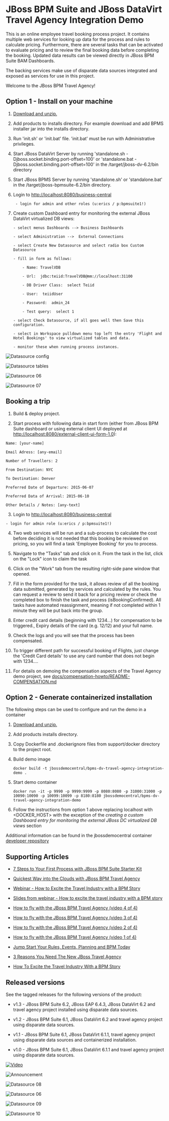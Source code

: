 JBoss BPM Suite and JBoss DataVirt Travel Agency Integration Demo
===========================================================
This is an online employee travel booking process project. It contains multiple web services for looking up data for the process
and rules to calculate pricing. Furthermore, there are several tasks that can be activated to evaluate pricing and to review the
final booking data before completing the booking. Updated data results can be viewed directly in JBoss BPM Suite BAM Dashboards.

The backing services make use of disparate data sources integrated and exposed as services for use in this project.

Welcome to the JBoss BPM Travel Agency!


Option 1 - Install on your machine
----------------------------------
1. [Download and unzip.](https://github.com/jbossdemocentral/bpms-dv-travel-agency-integration-demo/archive/master.zip)

2. Add products to installs directory. For example download and add BPMS installer jar into the installs directory.

3. Run 'init.sh' or 'init.bat' file. 'init.bat' must be run with Administrative privileges.

4. Start JBoss DataVirt Server by running 'standalone.sh  -Djboss.socket.binding.port-offset=100' or 'standalone.bat -Djboss.socket.binding.port-offset=100' in the <path-to-project>/target/jboss-dv-6.2/bin directory

5. Start JBoss BPMS Server by running 'standalone.sh' or 'standalone.bat' in the <path-to-project>/target/jboss-bpmsuite-6.2/bin directory.

6. Login to [http://localhost:8080/business-central](http://localhost:8080/business-central)

    ```
     - login for admin and other roles (u:erics / p:bpmsuite1!)
    ```
7. Create custom Dashboard entry for monitoring the external JBoss DataVirt virtualized DB views:

    ```
    - select menus Dashboards --> Business Dashboards 

    - select Administration -->  External Connections 

    - select Create New Datasource and select radio box Custom Datasource

    - fill in form as follows:

        - Name: TravelVDB

        - Url:  jdbc:teiid:TravelVDB@mm://localhost:31100

        - DB Driver Class:  select Teiid

        - User:  teiidUser

        - Password:  admin_24

        - Test query:  select 1

    - select Check Datasource, if all goes well then Save this configuration.

    - select in Workspace pulldown menu top left the entry 'Flight and Hotel Bookings' to view virtualized tables and data.

    - monitor these when running process instances.

    ```

![Datasource config](https://raw.githubusercontent.com/jbossdemocentral/bpms-dv-travel-agency-integration-demo/master/docs/demo-images/datasource-config-03.png)

![Datasource tables](https://raw.githubusercontent.com/jbossdemocentral/bpms-dv-travel-agency-integration-demo/master/docs/demo-images/datasource-config-05.png)

![Datasource 06](https://raw.githubusercontent.com/jbossdemocentral/bpms-dv-travel-agency-integration-demo/master/docs/demo-images/datasource-config-06.png)

![Datasource 07](https://raw.githubusercontent.com/jbossdemocentral/bpms-dv-travel-agency-integration-demo/master/docs/demo-images/datasource-config-07.png)

Booking a trip 
--------------
1. Build & deploy project.

2. Start process with following data in start form (either from JBoss BPM Suite dashboard or using external client
	 UI deployed at [http://localhost:8080/external-client-ui-form-1.0](http://localhost:8080/external-client-ui-form-1.0)):

  ```
  Name: [your-name]

  Email Adress: [any-email]

  Number of Travellers: 2 

  From Destination: NYC     

  To Destination: Denver

  Preferred Date of Departure: 2015-06-07

  Preferred Data of Arrival: 2015-06-10

  Other Details / Notes: [any-text]
  ```

3. Login to [http://localhost:8080/business-central](http://localhost:8080/business-central)

  ```
  - login for admin role (u:erics / p:bpmsuite1!)
  ```

4. Two web services will be run and a sub-process to calculate the cost before deciding it is not needed that this booking be
	 reviewed on pricing, so you will find a task 'Employee Booking' for you to process.

5. Navigate to the "Tasks" tab and click on it. From the task in the list, click on the "Lock" icon to claim the task

6. Click on the "Work" tab from the resulting right-side pane window that opened.

7. Fill in the form provided for the task, it allows review of all the booking data submitted, generated by services and 
   calculated by the rules. You can request a review to send it back for a pricing review or check the completed box to 
   finish the task and process (isBookingConfirmed). All tasks have automated reassignment, meaning if not completed within 1 minute
   they will be put back into the group.

8. Enter credit card details (beginning with 1234...) for compensation to be triggered., Expiry details of the 
   card (e.g. 12/12) and your full name.

9. Check the logs and you will see that the process has been compensated.

10. To trigger different path for successful booking of Flights, just change the 'Credit Card details' to use any 
    card number that does not begin with 1234....

11. For details on demoing the compensation aspects of the Travel Agency demo project, 
    see [docs/compensation-howto/README-COMPENSATION.md](docs/compensation-howto/README-COMPENSATION.md)


Option 2 - Generate containerized installation
----------------------------------------------
The following steps can be used to configure and run the demo in a container

1. [Download and unzip.](https://github.com/jbossdemocentral/bpms-dv-travel-agency-integration-demo/archive/master.zip)

2. Add products installs directory.

3. Copy Dockerfile and .dockerignore files from support/docker directory to the project root.

4. Build demo image

	```
	docker build -t jbossdemocentral/bpms-dv-travel-agency-integration-demo .
	```
5. Start demo container

	```
	docker run -it -p 9990 -p 9999:9999 -p 8080:8080 -p 31000:31000 -p 10090:10090 -p 10099:10099 -p 8180:8180 jbossdemocentral/bpms-dv-travel-agency-integration-demo
	```
6. Follow the instructions from option 1 above replacing localhost with &lt;DOCKER_HOST&gt; with the exception of the *creating a custom Dashboard entry for monitoring the external JBoss DC virtualized DB views* section

Additional information can be found in the jbossdemocentral container [developer repository](https://github.com/jbossdemocentral/docker-developer)


Supporting Articles
-------------------
- [7 Steps to Your First Process with JBoss BPM Suite Starter	Kit](http://www.schabell.org/2015/08/7-steps-first-process-jboss-bpmsuite-starter-kit.html)

- [Quickest Way into the Clouds with JBoss BPM Travel Agency](http://www.schabell.org/2015/02/into-clouds-with-jboss-bpm-travel-agency.html)

- [Webinar - How to Excite the Travel Industry with a BPM Story](http://www.schabell.org/2015/02/webinar-how-to-excite-travel-industry.html)

- [Slides from webinar - How to excite the travel industry with a BPM story](http://www.schabell.org/2015/02/slides-webinar-jboss-bpm-travel-agency.html)

- [How to fly with the JBoss BPM Travel Agency (video 4 of 4)](http://www.schabell.org/2015/02/how-to-fly-with-jboss-bpm-travel-agency-part4.html)

- [How to fly with the JBoss BPM Travel Agency (video 3 of 4)](http://www.schabell.org/2015/01/how-to-fly-with-jboss-bpm-travel-agency-part3.html)

- [How to fly with the JBoss BPM Travel Agency (video 2 of 4)](http://www.schabell.org/2015/01/how-to-fly-with-jboss-bpm-travel-agency-part2.html)

- [How to fly with the JBoss BPM Travel Agency (video 1 of 4)](http://www.schabell.org/2015/01/how-to-fly-with-jboss-bpm-travel-agency.html)

- [Jump Start Your Rules, Events, Planning and BPM Today](http://www.schabell.org/2014/12/jump-start-rules-events-planning-bpm-today.html)

- [3 Reasons You Need The New JBoss Travel Agency](http://www.schabell.org/2014/12/3-reasons-you-need-new-jboss-travel-agency.html)

- [How To Excite the Travel Industry With a BPM Story](http://www.schabell.org/2014/10/how-to-excite-travel-agencies-with-bpm-story.html)


Released versions
-----------------
See the tagged releases for the following versions of the product:

- v1.3 - JBoss BPM Suite 6.2, JBoss EAP 6.4.3, JBoss DataVirt 6.2 and travel agency project installed using disparate data sources.

- v1.2 - JBoss BPM Suite 6.1, JBoss DataVirt 6.2 and travel agency project using disparate data sources.

- v1.1 - JBoss BPM Suite 6.1, JBoss DataVirt 6.1.1, travel agency project using disparate data sources and containerized installation.

- v1.0 - JBoss BPM Suite 6.1, JBoss DataVirt 6.1.1 and travel agency project using disparate data sources.


[![Video](https://raw.githubusercontent.com/jbossdemocentral/bpms-dv-travel-agency-integration-demo/master/docs/demo-images/video.png)](https://vimeo.com/ericschabell/bpms-dv-travel-agency-integration-demo)

![Announcement](https://raw.githubusercontent.com/jbossdemocentral/bpms-dv-travel-agency-integration-demo/master/docs/demo-images/announce-sign.jpg)

![Datasource 08](https://raw.githubusercontent.com/jbossdemocentral/bpms-dv-travel-agency-integration-demo/master/docs/demo-images/datasource-config-08.png)

![Datasource 06](https://raw.githubusercontent.com/jbossdemocentral/bpms-dv-travel-agency-integration-demo/master/docs/demo-images/datasource-config-06.png)

![Datasource 09](https://raw.githubusercontent.com/jbossdemocentral/bpms-dv-travel-agency-integration-demo/master/docs/demo-images/datasource-config-09.png)

![Datasource 10](https://raw.githubusercontent.com/jbossdemocentral/bpms-dv-travel-agency-integration-demo/master/docs/demo-images/datasource-config-10.png)

